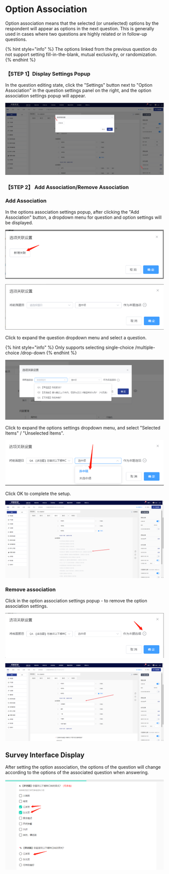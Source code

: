 # Option Association

Option association means that the selected (or unselected) options by the respondent will appear as options in the next question. This is generally used in cases where two questions are highly related or in follow-up questions.

{% hint style="info" %}
The options linked from the previous question do not support setting fill-in-the-blank, mutual exclusivity, or randomization.
{% endhint %}

### 【STEP 1】Display Settings Popup

In the question editing state, click the "Settings" button next to "Option Association" in the question settings panel on the right, and the option association settings popup will appear.

![Option Settings Association Pop-up](../../../../.gitbook/assets/Snipaste_2023-10-08_10-34-55.png)

### 【STEP 2】 Add Association/Remove Association

### Add Association

In the options association settings popup, after clicking the "Add Association" button, a dropdown menu for question and option settings will be displayed.

![Add Association](<../../../../.gitbook/assets/image (85).png>)

![Dropdown for setting questions and options](<../../../../.gitbook/assets/image (344).png>)



Click to expand the question dropdown menu and select a question.

{% hint style="info" %}
Only supports selecting single-choice /multiple-choice /drop-down&#x20;
{% endhint %}

![Select related questions](../../../../.gitbook/assets/Snipaste_2023-10-08_10-35-28.png)



Click to expand the options settings dropdown menu, and select "Selected Items" / "Unselected Items".

![Association Settings](<../../../../.gitbook/assets/image (475).png>)



Click OK to complete the setup.

![Display option association in question editing mode](../../../../.gitbook/assets/Snipaste_2023-10-08_10-36-59.png)

### Remove association

Click in the option association settings popup - to remove the option association settings.

![Remove option association](<../../../../.gitbook/assets/image (388).png>)

![Display after removing in edit mode](../../../../.gitbook/assets/Snipaste_2023-10-08_10-38-02.png)

## Survey Interface Display

After setting the option association, the options of the question will change according to the options of the associated question when answering.

![The answer interface displays option association](<../../../../.gitbook/assets/image (242).png>)

